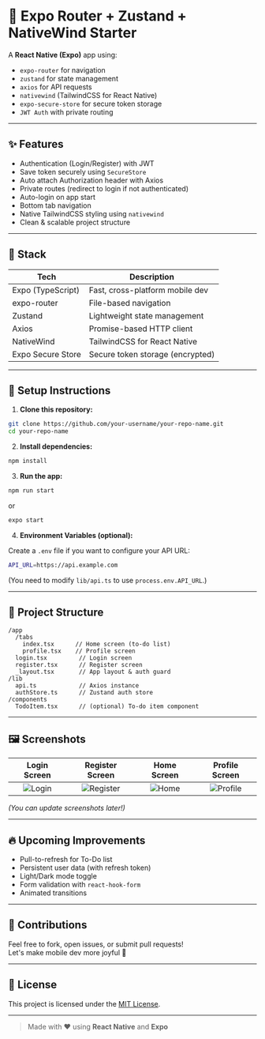 # 📱 Expo Router + Zustand + NativeWind Starter

A **React Native (Expo)** app using:

- `expo-router` for navigation
- `zustand` for state management
- `axios` for API requests
- `nativewind` (TailwindCSS for React Native)
- `expo-secure-store` for secure token storage
- `JWT Auth` with private routing

---

## ✨ Features

- Authentication (Login/Register) with JWT
- Save token securely using `SecureStore`
- Auto attach Authorization header with Axios
- Private routes (redirect to login if not authenticated)
- Auto-login on app start
- Bottom tab navigation
- Native TailwindCSS styling using `nativewind`
- Clean & scalable project structure

---

## 🦩 Stack

| Tech              | Description                                |
|-------------------|--------------------------------------------|
| Expo (TypeScript) | Fast, cross-platform mobile dev            |
| expo-router       | File-based navigation                     |
| Zustand           | Lightweight state management              |
| Axios             | Promise-based HTTP client                 |
| NativeWind        | TailwindCSS for React Native               |
| Expo Secure Store | Secure token storage (encrypted)          |

---

## 💠 Setup Instructions

1. **Clone this repository:**

```bash
git clone https://github.com/your-username/your-repo-name.git
cd your-repo-name
```

2. **Install dependencies:**

```bash
npm install
```

3. **Run the app:**

```bash
npm run start
```

or

```bash
expo start
```

4. **Environment Variables (optional):**

Create a `.env` file if you want to configure your API URL:

```bash
API_URL=https://api.example.com
```

(You need to modify `lib/api.ts` to use `process.env.API_URL`.)

---

## 📂 Project Structure

```
/app
  /tabs
    index.tsx      // Home screen (to-do list)
    profile.tsx    // Profile screen
  login.tsx         // Login screen
  register.tsx      // Register screen
  _layout.tsx       // App layout & auth guard
/lib
  api.ts            // Axios instance
  authStore.ts      // Zustand auth store
/components
  TodoItem.tsx      // (optional) To-do item component
```

---

## 🖼 Screenshots

| Login Screen | Register Screen | Home Screen | Profile Screen |
|:------------:|:----------------:|:-----------:|:--------------:|
| ![Login](https://via.placeholder.com/200x400.png?text=Login) | ![Register](https://via.placeholder.com/200x400.png?text=Register) | ![Home](https://via.placeholder.com/200x400.png?text=Home) | ![Profile](https://via.placeholder.com/200x400.png?text=Profile) |

*(You can update screenshots later!)*

---

## 🔥 Upcoming Improvements

- Pull-to-refresh for To-Do list
- Persistent user data (with refresh token)
- Light/Dark mode toggle
- Form validation with `react-hook-form`
- Animated transitions

---

## 🤝 Contributions

Feel free to fork, open issues, or submit pull requests!  
Let's make mobile dev more joyful 🚀

---

## 📄 License

This project is licensed under the [MIT License](LICENSE).

---

> Made with ❤️ using **React Native** and **Expo**

